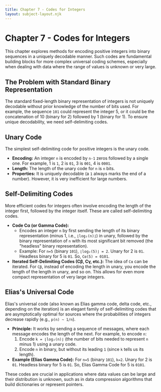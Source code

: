 ```yaml
---
title: Chapter 7 - Codes for Integers
layout: subject-layout.njk
---
```


# Chapter 7 - Codes for Integers

This chapter explores methods for encoding positive integers into binary sequences in a uniquely decodable manner. Such codes are fundamental building blocks for more complex universal coding schemes, especially when dealing with data where the range of values is unknown or very large.

## The Problem with Standard Binary Representation

The standard fixed-length binary representation of integers is not uniquely decodable without prior knowledge of the number of bits used. For example, the sequence `101` could represent the integer 5, or it could be the concatenation of 10 (binary for 2) followed by 1 (binary for 1). To ensure unique decodability, we need self-delimiting codes.

## Unary Code

The simplest self-delimiting code for positive integers is the unary code.

-   **Encoding:** An integer `n` is encoded by `n-1` zeros followed by a single one. For example, 1 is `1`, 2 is `01`, 3 is `001`, 4 is `0001`.
-   **Length:** The length of the unary code for `n` is `n` bits.
-   **Properties:** It is uniquely decodable (a `1` always marks the end of a number). However, it is very inefficient for large numbers.

## Self-Delimiting Codes

More efficient codes for integers often involve encoding the length of the integer first, followed by the integer itself. These are called self-delimiting codes.

-   **Code Cα (or Gamma Code):**
    -   Encodes an integer `n` by first sending the length of its binary representation (minus 1, i.e., `⌊log₂(n)⌋`) in unary, followed by the binary representation of `n` with its most significant bit removed (the "headless" binary representation).
    -   Example: For `n=5` (binary `101`), `⌊log₂(5)⌋ = 2`. Unary for 2 is `01`. Headless binary for 5 is `01`. So, `Cα(5) = 0101`.
-   **Iterated Self-Delimiting Codes (Cβ, Cγ, etc.):** The idea of `Cα` can be iterated. For `Cβ`, instead of encoding the length in unary, you encode the length of the length in unary, and so on. This allows for even more compact representation of very large integers.

## Elias's Universal Code

Elias's universal code (also known as Elias gamma code, delta code, etc., depending on the iteration) is an elegant family of self-delimiting codes that are asymptotically optimal for sources where the probabilities of integers decrease rapidly (e.g., `p(n) ~ 1/n`).

-   **Principle:** It works by sending a sequence of messages, where each message encodes the length of the next. For example, to encode `n`:
    1.  Encode `k = ⌊log₂(n)⌋` (the number of bits needed to represent `n` minus 1) using a unary code.
    2.  Encode `n` in binary, but without its leading `1` (since `k` tells us its length).
-   **Example (Elias Gamma Code):** For `n=5` (binary `101`), `k=2`. Unary for 2 is `01`. Headless binary for 5 is `01`. So, Elias Gamma Code for 5 is `0101`.

These codes are crucial in applications where data values can be large and their distribution is unknown, such as in data compression algorithms that build dictionaries or represent pointers.
